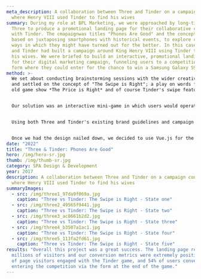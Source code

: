 ```yaml
---
meta_description: A collaboration between Three and Tinder on a campaign concept
  where Henry VIII used Tinder to find his wives
summary: During my role at BPL Marketing, we were approached by long-time client
  Three to produce a promotional landing page for their collaborative campaign
  with Tinder. The cmapaignwas titles "Phones Are Good" and the concept was
  based on juxtaposing smartphones with historical events, to explore comedic
  ways in which they might have turned out for the better. In this case, Three
  and Tinder had built a campaign around King Henry VIII using Tinder to find
  his wives. We were briefed to build an interactive, promotional landing page
  for their digital marketing campaign, funneling users to a competition entry
  form where they could enter for the chance to win a Samsung Galaxy S9.
method: >-
  We set about conducting brainstorming sessions with the wider creative team,
  and settled on the concept of "The Swipe is Right"; a play on words from the
  old game show *The Price is Right* and of course Tinder's swipe feature.


  Our solution was an interactive mini-game in which users would operate a Henry-VIII-themed version of the Tinder app, swiping through pictures of his six wives. Players would need to guess which of his wives survived, or were beheaded or divorced, by swiping in the correct direction for each to reach the end of the game and access the competition entry page.


  Using both Three and Tinder's existing brand guidelines and campaign assets, I created the logo for *The Swipe is Right*, as well as wireframes, hi-fi designs, and prototypes in Figma, to test with stakeholders before commencing development. During this time we also firmed up the specifications for the functionality, such as allowing users who made incorrect choices to restart the game as many times as they wanted, to encourage conversions. Other members of the creative team worked on copywriting and other messaging, as well as the ad campaign to drive traffic to the landing page.


  Once we had the design nailed down, we decided to use Vue.js for the front end of the page, as it would afford a high level of interactivity and was very unopinionated compared to other JS frameworks available at the time. I built the front end, alongside a back-end developer working in Laravel to handle the data, API, and security.
date: "2022"
title: "Three & Tinder: Phones Are Good"
hero: /img/hero-sr.jpg
thumb: /img/thumb-sr.jpg
category: SPA Design & Development
year: 2017
description: A collaboration between Three and Tinder on a campaign concept
  where Henry VIII used Tinder to find his wives
summaryImages:
  - src: /img/three1_97da9f069a.jpg
    caption: "Three vs Tinder: The Swipe is Right - State one"
  - src: /img/three2_49565f9441.jpg
    caption: "Three vs Tinder: The Swipe is Right - State two"
  - src: /img/three3_ac8661b2d2.jpg
    caption: "Three vs Tinder: The Swipe is Right - State three"
  - src: /img/three4_b3507a1ac1.jpg
    caption: "Three vs Tinder: The Swipe is Right - State four"
  - src: /img/three5_113fa2fd61.jpg
    caption: "Three vs Tinder: The Swipe is Right - State five"
results: "Overall this project was a great success. The landing page received
  millions of visitors and our conversion metrics were extremely positive: 76%
  of page visitors engaged with the Tinder game, and 54% of users converted by
  entering the competition via the form at the end of the game."
---
```

